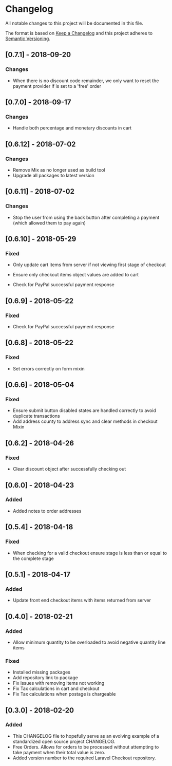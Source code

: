 # Changelog

All notable changes to this project will be documented in this file.

The format is based on [Keep a Changelog](http://keepachangelog.com/en/1.0.0/)
and this project adheres to [Semantic Versioning](http://semver.org/spec/v2.0.0.html).

## [0.7.1] - 2018-09-20

### Changes

- When there is no discount code remainder, we only want to reset the payment provider if is set to a 'free' order

## [0.7.0] - 2018-09-17

### Changes

- Handle both percentage and monetary discounts in cart

## [0.6.12] - 2018-07-02

### Changes

- Remove Mix as no longer used as build tool
- Upgrade all packages to latest version

## [0.6.11] - 2018-07-02

### Changes

- Stop the user from using the back button after completing a payment (which allowed them to pay again)

## [0.6.10] - 2018-05-29

### Fixed

- Only update cart items from server if not viewing first stage of checkout
- Ensure only checkout items object values are added to cart

- Check for PayPal successful payment response

## [0.6.9] - 2018-05-22

### Fixed

- Check for PayPal successful payment response

## [0.6.8] - 2018-05-22

### Fixed

- Set errors correctly on form mixin

## [0.6.6] - 2018-05-04

### Fixed

- Ensure submit button disabled states are handled correctly to avoid duplicate transactions
- Add address county to address sync and clear methods in checkout Mixin

## [0.6.2] - 2018-04-26

### Fixed

- Clear discount object after successfully checking out

## [0.6.0] - 2018-04-23

### Added

- Added notes to order addresses

## [0.5.4] - 2018-04-18

### Fixed

- When checking for a valid checkout ensure stage is less than or equal to the complete stage

## [0.5.1] - 2018-04-17

### Added

- Update front end checkout items with items returned from server

## [0.4.0] - 2018-02-21

### Added

- Allow minimum quantity to be overloaded to avoid negative quantity line items

### Fixed

- Installed missing packages
- Add repository link to package
- Fix issues with removing items not working
- Fix Tax calculations in cart and checkout
- Fix Tax calculations when postage is chargeable

## [0.3.0] - 2018-02-20

### Added

- This CHANGELOG file to hopefully serve as an evolving example of a
  standardized open source project CHANGELOG.
- Free Orders. Allows for orders to be processed without attempting to take payment when their total value is zero.
- Added version number to the required Laravel Checkout repository.

